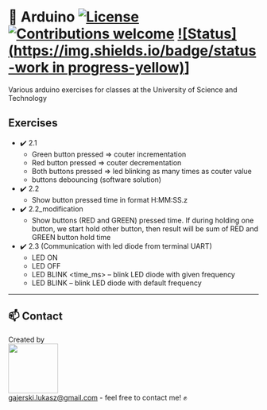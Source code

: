 # 🤖 Arduino  [![License](https://img.shields.io/badge/licence-MIT-blue)](https://choosealicense.com/licenses/mit/) [![Contributions welcome](https://img.shields.io/badge/contributions-welcome-orange.svg)](https://github.com/Ukasz09/Arduino) [![Status](https://img.shields.io/badge/status-work in progress-yellow)](https://github.com/Ukasz09/Arduino)]

Various arduino exercises for classes at the University of Science and Technology 

## Exercises
- ✔️ 2.1  
  - Green button pressed => couter incrementation
  - Red button pressed => couter decrementation
  - Both buttons pressed => led blinking as many times as couter value
  - buttons debouncing (software solution)
- ✔️ 2.2  
    - Show button pressed time in format H:MM:SS.z
- ✔️ 2.2_modification
	- Show buttons (RED and GREEN) pressed time.
	  If during holding one button, we start hold other button, then result will be sum of RED and GREEN button hold time
- ✔️ 2.3   (Communication with led diode from terminal UART)
    - LED ON 
    - LED OFF 
    - LED BLINK <time_ms> – blink LED diode with given frequency
    - LED BLINK – blink LED diode with default frequency
___
## 📫 Contact 
Created by <br/>
<a href="https://github.com/Ukasz09" target="_blank"><img src="https://avatars0.githubusercontent.com/u/44710226?s=460&v=4"  width="100px;"></a>
<br/> gajerski.lukasz@gmail.com - feel free to contact me! ✊
